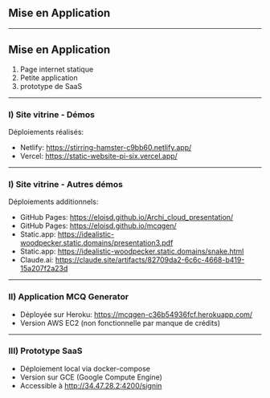 ## Mise en Application

---

## Mise en Application

1. Page internet statique
2. Petite application 
3. prototype de SaaS

---

### I) Site vitrine - Démos

Déploiements réalisés:
- Netlify: https://stirring-hamster-c9bb60.netlify.app/
- Vercel: https://static-website-pi-six.vercel.app/

---

### I) Site vitrine - Autres démos

Déploiements additionnels:
- GitHub Pages: https://eloisd.github.io/Archi_cloud_presentation/
- GitHub Pages: https://eloisd.github.io/mcqgen/
- Static.app: https://idealistic-woodpecker.static.domains/presentation3.pdf
- Static.app: https://idealistic-woodpecker.static.domains/snake.html
- Claude.ai: https://claude.site/artifacts/82709da2-6c6c-4668-b419-15a207f2a23d

---

### II) Application MCQ Generator

- Déployée sur Heroku: https://mcqgen-c36b54936fcf.herokuapp.com/
- Version AWS EC2 (non fonctionnelle par manque de crédits)

---

### III) Prototype SaaS

- Déploiement local via docker-compose
- Version sur GCE (Google Compute Engine)
- Accessible à http://34.47.28.2:4200/signin